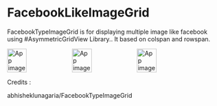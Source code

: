 # FacebookLikeImageGrid

FacebookTypeImageGrid is for displaying multiple image like facebook using #AsymmetricGridView Library..
It based on colspan and rowspan.



<div style="display:flex;">
<img alt="App image" src="https://github.com/RajeshNaddy/FacebookLikeImageGrid/blob/master/resources/Screenshot_2018-02-16-15-37-26.png" width="30%">
<img alt="App image" src="https://github.com/RajeshNaddy/FacebookLikeImageGrid/blob/master/resources/Screenshot_2018-02-16-15-37-41.png" width="30%">
<img alt="App image" src="https://github.com/RajeshNaddy/FacebookLikeImageGrid/blob/master/resources/Screenshot_2018-02-16-15-37-51.png" width="30%">
</div>

Credits :

abhisheklunagaria/FacebookTypeImageGrid
